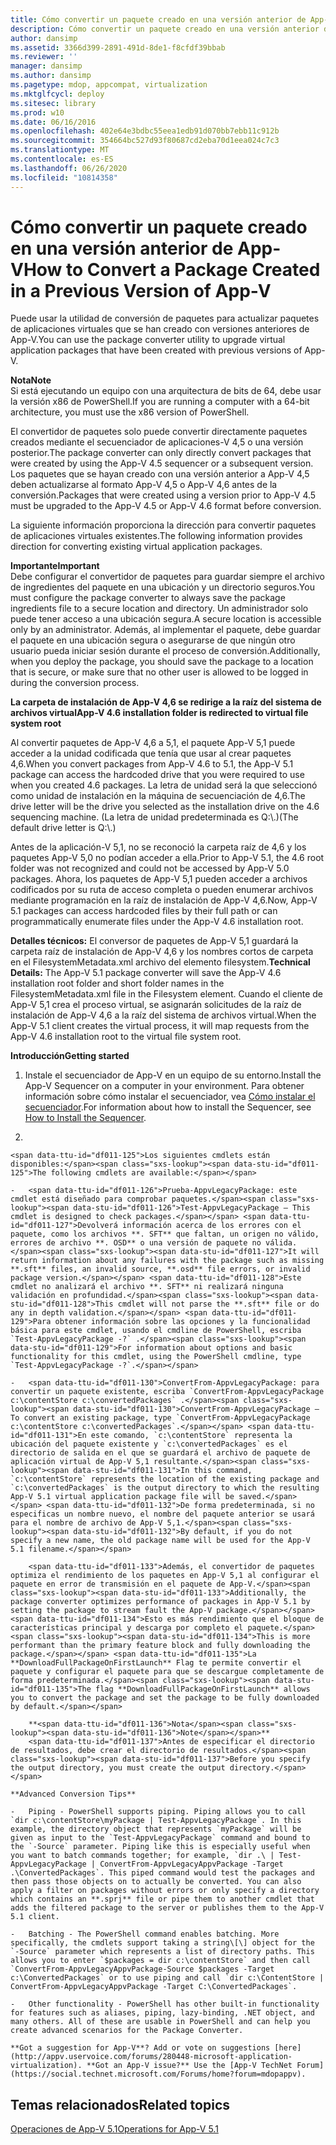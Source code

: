 ```yaml
---
title: Cómo convertir un paquete creado en una versión anterior de App-V
description: Cómo convertir un paquete creado en una versión anterior de App-V
author: dansimp
ms.assetid: 3366d399-2891-491d-8de1-f8cfdf39bbab
ms.reviewer: ''
manager: dansimp
ms.author: dansimp
ms.pagetype: mdop, appcompat, virtualization
ms.mktglfcycl: deploy
ms.sitesec: library
ms.prod: w10
ms.date: 06/16/2016
ms.openlocfilehash: 402e64e3bdbc55eea1edb91d070bb7ebb11c912b
ms.sourcegitcommit: 354664bc527d93f80687cd2eba70d1eea024c7c3
ms.translationtype: MT
ms.contentlocale: es-ES
ms.lasthandoff: 06/26/2020
ms.locfileid: "10814358"
---
```

# <span data-ttu-id="df011-103">Cómo convertir un paquete creado en una versión anterior de App-V</span><span class="sxs-lookup"><span data-stu-id="df011-103">How to Convert a Package Created in a Previous Version of App-V</span></span>


<span data-ttu-id="df011-104">Puede usar la utilidad de conversión de paquetes para actualizar paquetes de aplicaciones virtuales que se han creado con versiones anteriores de App-V.</span><span class="sxs-lookup"><span data-stu-id="df011-104">You can use the package converter utility to upgrade virtual application packages that have been created with previous versions of App-V.</span></span>

**<span data-ttu-id="df011-105">Nota</span><span class="sxs-lookup"><span data-stu-id="df011-105">Note</span></span>**  
<span data-ttu-id="df011-106">Si está ejecutando un equipo con una arquitectura de bits de 64, debe usar la versión x86 de PowerShell.</span><span class="sxs-lookup"><span data-stu-id="df011-106">If you are running a computer with a 64-bit architecture, you must use the x86 version of PowerShell.</span></span>



<span data-ttu-id="df011-107">El convertidor de paquetes solo puede convertir directamente paquetes creados mediante el secuenciador de aplicaciones-V 4,5 o una versión posterior.</span><span class="sxs-lookup"><span data-stu-id="df011-107">The package converter can only directly convert packages that were created by using the App-V 4.5 sequencer or a subsequent version.</span></span> <span data-ttu-id="df011-108">Los paquetes que se hayan creado con una versión anterior a App-V 4,5 deben actualizarse al formato App-V 4,5 o App-V 4,6 antes de la conversión.</span><span class="sxs-lookup"><span data-stu-id="df011-108">Packages that were created using a version prior to App-V 4.5 must be upgraded to the App-V 4.5 or App-V 4.6 format before conversion.</span></span>

<span data-ttu-id="df011-109">La siguiente información proporciona la dirección para convertir paquetes de aplicaciones virtuales existentes.</span><span class="sxs-lookup"><span data-stu-id="df011-109">The following information provides direction for converting existing virtual application packages.</span></span>

**<span data-ttu-id="df011-110">Importante</span><span class="sxs-lookup"><span data-stu-id="df011-110">Important</span></span>**  
<span data-ttu-id="df011-111">Debe configurar el convertidor de paquetes para guardar siempre el archivo de ingredientes del paquete en una ubicación y un directorio seguros.</span><span class="sxs-lookup"><span data-stu-id="df011-111">You must configure the package converter to always save the package ingredients file to a secure location and directory.</span></span> <span data-ttu-id="df011-112">Un administrador solo puede tener acceso a una ubicación segura.</span><span class="sxs-lookup"><span data-stu-id="df011-112">A secure location is accessible only by an administrator.</span></span> <span data-ttu-id="df011-113">Además, al implementar el paquete, debe guardar el paquete en una ubicación segura o asegurarse de que ningún otro usuario pueda iniciar sesión durante el proceso de conversión.</span><span class="sxs-lookup"><span data-stu-id="df011-113">Additionally, when you deploy the package, you should save the package to a location that is secure, or make sure that no other user is allowed to be logged in during the conversion process.</span></span>



**<span data-ttu-id="df011-114">La carpeta de instalación de App-V 4,6 se redirige a la raíz del sistema de archivos virtual</span><span class="sxs-lookup"><span data-stu-id="df011-114">App-V 4.6 installation folder is redirected to virtual file system root</span></span>**

<span data-ttu-id="df011-115">Al convertir paquetes de App-V 4,6 a 5,1, el paquete App-V 5,1 puede acceder a la unidad codificada que tenía que usar al crear paquetes 4,6.</span><span class="sxs-lookup"><span data-stu-id="df011-115">When you convert packages from App-V 4.6 to 5.1, the App-V 5.1 package can access the hardcoded drive that you were required to use when you created 4.6 packages.</span></span> <span data-ttu-id="df011-116">La letra de unidad será la que seleccionó como unidad de instalación en la máquina de secuenciación de 4,6.</span><span class="sxs-lookup"><span data-stu-id="df011-116">The drive letter will be the drive you selected as the installation drive on the 4.6 sequencing machine.</span></span> <span data-ttu-id="df011-117">(La letra de unidad predeterminada es Q:\\.)</span><span class="sxs-lookup"><span data-stu-id="df011-117">(The default drive letter is Q:\\.)</span></span>

<span data-ttu-id="df011-118">Antes de la aplicación-V 5,1, no se reconoció la carpeta raíz de 4,6 y los paquetes App-V 5,0 no podían acceder a ella.</span><span class="sxs-lookup"><span data-stu-id="df011-118">Prior to App-V 5.1, the 4.6 root folder was not recognized and could not be accessed by App-V 5.0 packages.</span></span> <span data-ttu-id="df011-119">Ahora, los paquetes de App-V 5,1 pueden acceder a archivos codificados por su ruta de acceso completa o pueden enumerar archivos mediante programación en la raíz de instalación de App-V 4,6.</span><span class="sxs-lookup"><span data-stu-id="df011-119">Now, App-V 5.1 packages can access hardcoded files by their full path or can programmatically enumerate files under the App-V 4.6 installation root.</span></span>

<span data-ttu-id="df011-120">**Detalles técnicos:** El conversor de paquetes de App-V 5,1 guardará la carpeta raíz de instalación de App-V 4,6 y los nombres cortos de carpeta en el FilesystemMetadata.xml archivo del elemento filesystem.</span><span class="sxs-lookup"><span data-stu-id="df011-120">**Technical Details:** The App-V 5.1 package converter will save the App-V 4.6 installation root folder and short folder names in the FilesystemMetadata.xml file in the Filesystem element.</span></span> <span data-ttu-id="df011-121">Cuando el cliente de App-V 5,1 crea el proceso virtual, se asignarán solicitudes de la raíz de instalación de App-V 4,6 a la raíz del sistema de archivos virtual.</span><span class="sxs-lookup"><span data-stu-id="df011-121">When the App-V 5.1 client creates the virtual process, it will map requests from the App-V 4.6 installation root to the virtual file system root.</span></span>

**<span data-ttu-id="df011-122">Introducción</span><span class="sxs-lookup"><span data-stu-id="df011-122">Getting started</span></span>**

1.  <span data-ttu-id="df011-123">Instale el secuenciador de App-V en un equipo de su entorno.</span><span class="sxs-lookup"><span data-stu-id="df011-123">Install the App-V Sequencer on a computer in your environment.</span></span> <span data-ttu-id="df011-124">Para obtener información sobre cómo instalar el secuenciador, vea [Cómo instalar el secuenciador](how-to-install-the-sequencer-51beta-gb18030.md).</span><span class="sxs-lookup"><span data-stu-id="df011-124">For information about how to install the Sequencer, see [How to Install the Sequencer](how-to-install-the-sequencer-51beta-gb18030.md).</span></span>

2.  

    <span data-ttu-id="df011-125">Los siguientes cmdlets están disponibles:</span><span class="sxs-lookup"><span data-stu-id="df011-125">The following cmdlets are available:</span></span>

    -   <span data-ttu-id="df011-126">Prueba-AppvLegacyPackage: este cmdlet está diseñado para comprobar paquetes.</span><span class="sxs-lookup"><span data-stu-id="df011-126">Test-AppvLegacyPackage – This cmdlet is designed to check packages.</span></span> <span data-ttu-id="df011-127">Devolverá información acerca de los errores con el paquete, como los archivos **. SFT** que faltan, un origen no válido, errores de archivo **. OSD** o una versión de paquete no válida.</span><span class="sxs-lookup"><span data-stu-id="df011-127">It will return information about any failures with the package such as missing **.sft** files, an invalid source, **.osd** file errors, or invalid package version.</span></span> <span data-ttu-id="df011-128">Este cmdlet no analizará el archivo **. SFT** ni realizará ninguna validación en profundidad.</span><span class="sxs-lookup"><span data-stu-id="df011-128">This cmdlet will not parse the **.sft** file or do any in depth validation.</span></span> <span data-ttu-id="df011-129">Para obtener información sobre las opciones y la funcionalidad básica para este cmdlet, usando el cmdline de PowerShell, escriba `Test-AppvLegacyPackage -?` .</span><span class="sxs-lookup"><span data-stu-id="df011-129">For information about options and basic functionality for this cmdlet, using the PowerShell cmdline, type `Test-AppvLegacyPackage -?`.</span></span>

    -   <span data-ttu-id="df011-130">ConvertFrom-AppvLegacyPackage: para convertir un paquete existente, escriba `ConvertFrom-AppvLegacyPackage c:\contentStore c:\convertedPackages` .</span><span class="sxs-lookup"><span data-stu-id="df011-130">ConvertFrom-AppvLegacyPackage – To convert an existing package, type `ConvertFrom-AppvLegacyPackage c:\contentStore c:\convertedPackages`.</span></span> <span data-ttu-id="df011-131">En este comando, `c:\contentStore` representa la ubicación del paquete existente y `c:\convertedPackages` es el directorio de salida en el que se guardará el archivo de paquete de aplicación virtual de App-V 5,1 resultante.</span><span class="sxs-lookup"><span data-stu-id="df011-131">In this command, `c:\contentStore` represents the location of the existing package and `c:\convertedPackages` is the output directory to which the resulting App-V 5.1 virtual application package file will be saved.</span></span> <span data-ttu-id="df011-132">De forma predeterminada, si no especificas un nombre nuevo, el nombre del paquete anterior se usará para el nombre de archivo de App-V 5,1.</span><span class="sxs-lookup"><span data-stu-id="df011-132">By default, if you do not specify a new name, the old package name will be used for the App-V 5.1 filename.</span></span>

        <span data-ttu-id="df011-133">Además, el convertidor de paquetes optimiza el rendimiento de los paquetes en App-V 5,1 al configurar el paquete en error de transmisión en el paquete de App-V.</span><span class="sxs-lookup"><span data-stu-id="df011-133">Additionally, the package converter optimizes performance of packages in App-V 5.1 by setting the package to stream fault the App-V package.</span></span>  <span data-ttu-id="df011-134">Esto es más rendimiento que el bloque de características principal y descarga por completo el paquete.</span><span class="sxs-lookup"><span data-stu-id="df011-134">This is more performant than the primary feature block and fully downloading the package.</span></span> <span data-ttu-id="df011-135">La **DownloadFullPackageOnFirstLaunch** Flag te permite convertir el paquete y configurar el paquete para que se descargue completamente de forma predeterminada.</span><span class="sxs-lookup"><span data-stu-id="df011-135">The flag **DownloadFullPackageOnFirstLaunch** allows you to convert the package and set the package to be fully downloaded by default.</span></span>

        **<span data-ttu-id="df011-136">Nota</span><span class="sxs-lookup"><span data-stu-id="df011-136">Note</span></span>**  
        <span data-ttu-id="df011-137">Antes de especificar el directorio de resultados, debe crear el directorio de resultados.</span><span class="sxs-lookup"><span data-stu-id="df011-137">Before you specify the output directory, you must create the output directory.</span></span>



~~~
**Advanced Conversion Tips**

-   Piping - PowerShell supports piping. Piping allows you to call `dir c:\contentStore\myPackage | Test-AppvLegacyPackage`. In this example, the directory object that represents `myPackage` will be given as input to the `Test-AppvLegacyPackage` command and bound to the `-Source` parameter. Piping like this is especially useful when you want to batch commands together; for example, `dir .\ | Test-AppvLegacyPackage | ConvertFrom-AppvLegacyAppvPackage -Target .\ConvertedPackages`. This piped command would test the packages and then pass those objects on to actually be converted. You can also apply a filter on packages without errors or only specify a directory which contains an **.sprj** file or pipe them to another cmdlet that adds the filtered package to the server or publishes them to the App-V 5.1 client.

-   Batching - The PowerShell command enables batching. More specifically, the cmdlets support taking a string\[\] object for the `-Source` parameter which represents a list of directory paths. This allows you to enter `$packages = dir c:\contentStore` and then call `ConvertFrom-AppvLegacyAppvPackage-Source $packages -Target c:\ConvertedPackages` or to use piping and call `dir c:\ContentStore | ConvertFrom-AppvLegacyAppvPackage -Target C:\ConvertedPackages`.

-   Other functionality - PowerShell has other built-in functionality for features such as aliases, piping, lazy-binding, .NET object, and many others. All of these are usable in PowerShell and can help you create advanced scenarios for the Package Converter.

**Got a suggestion for App-V**? Add or vote on suggestions [here](http://appv.uservoice.com/forums/280448-microsoft-application-virtualization). **Got an App-V issue?** Use the [App-V TechNet Forum](https://social.technet.microsoft.com/Forums/home?forum=mdopappv).
~~~

## <span data-ttu-id="df011-138">Temas relacionados</span><span class="sxs-lookup"><span data-stu-id="df011-138">Related topics</span></span>


[<span data-ttu-id="df011-139">Operaciones de App-V 5.1</span><span class="sxs-lookup"><span data-stu-id="df011-139">Operations for App-V 5.1</span></span>](operations-for-app-v-51.md)









